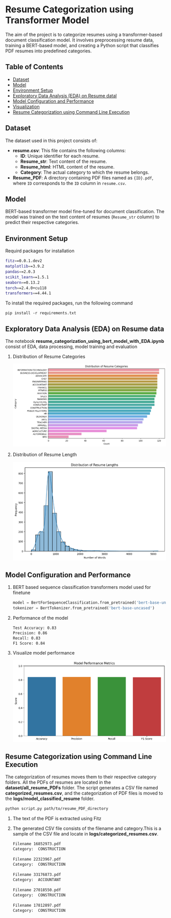 # Resume Categorization using Transformer Model

The aim of the project is to categorize resumes using a transformer-based document classification model. It involves preprocessing resume data, training a BERT-based model, and creating a Python script that classifies PDF resumes into predefined categories.

## Table of Contents
- [Dataset](#dataset)
- [Model](#model)
- [Environment Setup](#environment-setup)
- [Exploratory Data Analysis (EDA) on Resume datal](#EDAl)
- [Model Configuration and Performance](#model-performance)
- [Visualization](#visualization)
- [Resume Categorization using Command Line Execution](#command-line)


## Dataset
The dataset used in this project consists of:

- **resume.csv**: This file contains the following columns:
  - **ID**: Unique identifier for each resume.
  - **Resume_str**: Text content of the resume.
  - **Resume_html**: HTML content of the resume.
  - **Category**: The actual category to which the resume belongs.
- **Resume_PDF**: A directory containing PDF files named as `{ID}.pdf`, where `ID` corresponds to the `ID` column in `resume.csv`.

## Model
BERT-based transformer model fine-tuned for document classification. The model was trained on the text content of resumes (`Resume_str` column) to predict their respective categories.
## Environment Setup

Requird packages for installation
```bash
fitz==0.0.1.dev2
matplotlib==3.9.2
pandas==2.0.3
scikit_learn==1.5.1
seaborn==0.13.2
torch==2.4.0+cu118
transformers==4.44.1
```
To install the required packages, run the following command
```
pip install -r requirements.txt
```

## Exploratory Data Analysis (EDA) on Resume data
 
The notebook **resume_categorization_using_bert_model_with_EDA.ipynb** consist of EDA, data processing, model training and evaluation

1. Distribution of Resume Categories

    ![](images/data_categories.png)

2. Distribution of Resume Length

    ![](images/word_distribution.png)

## Model Configuration and Performance
1. BERT based sequence classification transformers model used for finetune 

    ```python
    model = BertForSequenceClassification.from_pretrained('bert-base-uncased')
    tokenizer = BertTokenizer.from_pretrained('bert-base-uncased')

    ```

2. Performance of the model
    ```
    Test Accuracy: 0.83
    Precision: 0.86
    Recall: 0.83
    F1 Score: 0.84
    ``` 
3. Visualize model performance

    ![](images/model_performance.png)

## Resume Categorization using Command Line Execution
The categorization of resumes moves them to their respective category folders. All the PDFs of resumes are located in the **dataset/all_resume_PDFs** folder.
The script generates a CSV file named **categorized_resumes.csv**, and the categorization of PDF files is moved to the **logs/model_classified_resume** folder.

```bash
python script.py path/to/resume_PDF_directory
```
1. The text of the PDF is extracted using Fitz
2. The generated CSV file consists of the filename and category.This is a sample of the CSV file and locate in **logs/categorized_resumes.csv**.
    
    ```
    Filename 16852973.pdf
    Category:  CONSTRUCTION

    Filename 22323967.pdf
    Category:  CONSTRUCTION

    Filename 33176873.pdf
    Category:  ACCOUNTANT

    Filename 27018550.pdf
    Category:  CONSTRUCTION

    Filename 17812897.pdf
    Category:  CONSTRUCTION
    ```

